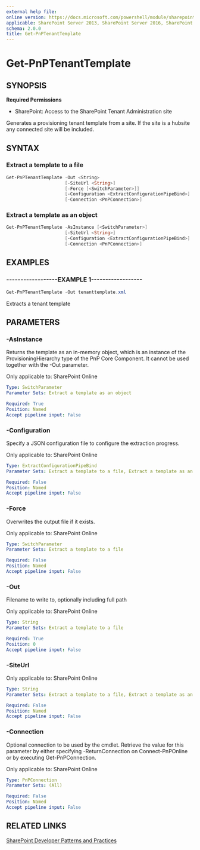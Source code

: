 ```yaml
---
external help file:
online version: https://docs.microsoft.com/powershell/module/sharepoint-pnp/get-pnptenanttemplate
applicable: SharePoint Server 2013, SharePoint Server 2016, SharePoint Server 2019, SharePoint Online
schema: 2.0.0
title: Get-PnPTenantTemplate
---
```


# Get-PnPTenantTemplate

## SYNOPSIS

**Required Permissions**

* SharePoint: Access to the SharePoint Tenant Administration site

Generates a provisioning tenant template from a site. If the site is a hubsite any connected site will be included.

## SYNTAX 

### Extract a template to a file
```powershell
Get-PnPTenantTemplate -Out <String>
                      [-SiteUrl <String>]
                      [-Force [<SwitchParameter>]]
                      [-Configuration <ExtractConfigurationPipeBind>]
                      [-Connection <PnPConnection>]
```

### Extract a template as an object
```powershell
Get-PnPTenantTemplate -AsInstance [<SwitchParameter>]
                      [-SiteUrl <String>]
                      [-Configuration <ExtractConfigurationPipeBind>]
                      [-Connection <PnPConnection>]
```

## EXAMPLES

### ------------------EXAMPLE 1------------------
```powershell
Get-PnPTenantTemplate -Out tenanttemplate.xml
```

Extracts a tenant template

## PARAMETERS

### -AsInstance
Returns the template as an in-memory object, which is an instance of the ProvisioningHierarchy type of the PnP Core Component. It cannot be used together with the -Out parameter.

Only applicable to: SharePoint Online

```yaml
Type: SwitchParameter
Parameter Sets: Extract a template as an object

Required: True
Position: Named
Accept pipeline input: False
```

### -Configuration
Specify a JSON configuration file to configure the extraction progress.

Only applicable to: SharePoint Online

```yaml
Type: ExtractConfigurationPipeBind
Parameter Sets: Extract a template to a file, Extract a template as an object

Required: False
Position: Named
Accept pipeline input: False
```

### -Force
Overwrites the output file if it exists.

Only applicable to: SharePoint Online

```yaml
Type: SwitchParameter
Parameter Sets: Extract a template to a file

Required: False
Position: Named
Accept pipeline input: False
```

### -Out
Filename to write to, optionally including full path

Only applicable to: SharePoint Online

```yaml
Type: String
Parameter Sets: Extract a template to a file

Required: True
Position: 0
Accept pipeline input: False
```

### -SiteUrl


Only applicable to: SharePoint Online

```yaml
Type: String
Parameter Sets: Extract a template to a file, Extract a template as an object

Required: False
Position: Named
Accept pipeline input: False
```

### -Connection
Optional connection to be used by the cmdlet. Retrieve the value for this parameter by either specifying -ReturnConnection on Connect-PnPOnline or by executing Get-PnPConnection.

Only applicable to: SharePoint Online

```yaml
Type: PnPConnection
Parameter Sets: (All)

Required: False
Position: Named
Accept pipeline input: False
```

## RELATED LINKS

[SharePoint Developer Patterns and Practices](https://aka.ms/sppnp)